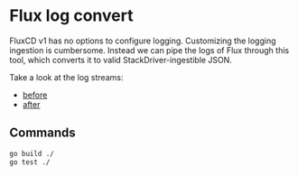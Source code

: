 # Flux log convert
FluxCD v1 has no options to configure logging. Customizing the logging ingestion is cumbersome.
Instead we can pipe the logs of Flux through this tool, which converts it to valid StackDriver-ingestible JSON.

Take a look at the log streams:

- [before](./snapshots/fluxlogs-source.ndjson)
- [after](./snapshots/fluxlog-TestSnapshot.ndjson)

## Commands
```bash
go build ./
go test ./
```
